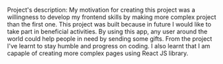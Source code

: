 Project's description:
My motivation for creating this project was a willingness to develop my frontend skills by making more complex project than the first one.
This project was built because in future I would like to take part in beneficial activities.
By using this app, any user around the world could help people in need by sending some gifts. 
From the project I've learnt to stay humble and progress on coding. I also learnt that I am capaple of creating more complex pages using React JS library.

